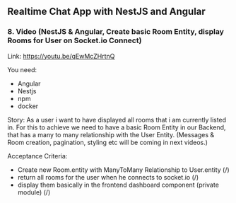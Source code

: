 ## Realtime Chat App with NestJS and Angular
### 8. Video (NestJS & Angular, Create basic Room Entity, display Rooms for User on Socket.io Connect)
Link: https://youtu.be/qEwMcZHrtnQ

You need:
- Angular
- Nestjs
- npm
- docker

Story:
As a user i want to have displayed all rooms that i am currently listed in.
For this to achieve we need to have a basic Room Entity in our Backend, that has a many to many relationship with the User Entity. (Messages & Room creation, pagination, styling etc will be coming in next videos.)

Acceptance Criteria:
- Create new Room.entity with ManyToMany Relationship to User.entity (/)
- return all rooms for the user when he connects to socket.io (/)
- display them basically in the frontend dashboard component (private module) (/)